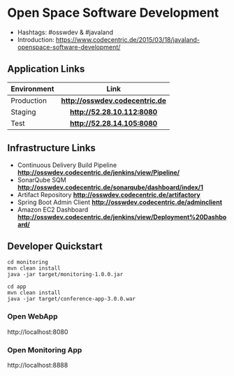 # Open Space Software Development

* Hashtags: #osswdev & #javaland
* Introduction: https://www.codecentric.de/2015/03/18/javaland-openspace-software-development/

## Application Links

| Environment         | Link          | 
| ------------------- |:-------------:|
| Production | **http://osswdev.codecentric.de** |
| Staging    | **http://52.28.10.112:8080** | 
| Test       | **http://52.28.14.105:8080** |


## Infrastructure Links

* Continuous Delivery Build Pipeline **http://osswdev.codecentric.de/jenkins/view/Pipeline/**
* SonarQube SQM **http://osswdev.codecentric.de/sonarqube/dashboard/index/1**
* Artifact Repository **http://osswdev.codecentric.de/artifactory**
* Spring Boot Admin Client **http://osswdev.codecentric.de/adminclient**
* Amazon EC2 Dashboard **http://osswdev.codecentric.de/jenkins/view/Deployment%20Dashboard/**

## Developer Quickstart

```
cd monitoring
mvn clean install 
java -jar target/monitoring-1.0.0.jar

cd app
mvn clean install
java -jar target/conference-app-3.0.0.war
```

### Open WebApp
http://localhost:8080

### Open Monitoring App
http://localhost:8888
